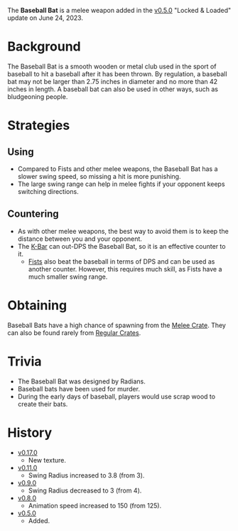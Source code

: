 The **Baseball Bat** is a melee weapon added in the [v0.5.0](https://github.com/HasangerGames/suroi/releases/tag/v0.5.0) "Locked & Loaded" update on June 24, 2023.

# Background

The Baseball Bat is a smooth wooden or metal club used in the sport of baseball to hit a baseball after it has been thrown. By regulation, a baseball bat may not be larger than 2.75 inches in diameter and no more than 42 inches in length. A baseball bat can also be used in other ways, such as bludgeoning people.
# Strategies

## Using

- Compared to Fists and other melee weapons, the Baseball Bat has a slower swing speed, so missing a hit is more punishing.
- The large swing range can help in melee fights if your opponent keeps switching directions.

## Countering

- As with other melee weapons, the best way to avoid them is to keep the distance between you and your opponent.
- The [K-Bar](/weapons/melee/kbar) can out-DPS the Baseball Bat, so it is an effective counter to it.
  - [Fists](/weapons/melee/fists) also beat the baseball in terms of DPS and can be used as another counter. However, this requires much skill, as Fists have a much smaller swing range.

# Obtaining

Baseball Bats have a high chance of spawning from the [Melee Crate](/obstacles/melee_crate). They can also be found rarely from [Regular Crates](/obstacles/regular_crate).

# Trivia

- The Baseball Bat was designed by Radians.
- Baseball bats have been used for murder.
- During the early days of baseball, players would use scrap wood to create their bats.

# History

- [v0.17.0](https://github.com/HasangerGames/suroi/releases/tag/v0.17.0)
  - New texture.
- [v0.11.0](https://github.com/HasangerGames/suroi/releases/tag/v0.11.0)
  - Swing Radius increased to 3.8 (from 3).
- [v0.9.0](https://github.com/HasangerGames/suroi/releases/tag/v0.9.0)
  - Swing Radius decreased to 3 (from 4).
- [v0.8.0](https://github.com/HasangerGames/suroi/releases/tag/v0.8.0)
  - Animation speed increased to 150 (from 125).
- [v0.5.0](https://github.com/HasangerGames/suroi/releases/tag/v0.5.0)
  - Added.
